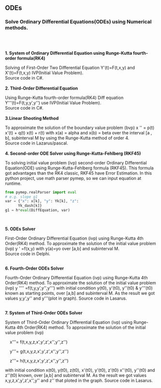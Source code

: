 ## ODEs
### Solve Ordinary Differential Equations(ODEs) using Numerical methods.
<br>
<br>

**1. System of Ordinary Differential Equation using Runge-Kutta fourth-order formula(RK4)**

Solving of First-Order Two Differential Equation Y'(t)=F(t,x,y) and X'(t)=F(t,x,y) IVP(Initial Value Problem).\
Source code in C#.
<br>
<br>
**2. Third-Order Differential Equation**

Using Runge-Kutta fourth-order formula(RK4)
Diff equation Y'''(t)=F(t,y,y',y'') use IVP(Initial Value Problem).\
Source code in C#.
<br>
<br>
**3.Linear Shooting Method**

To approximate the solution of the boundary value problem (bvp) x '' = p(t) x'(t) + q(t) x(t) + r(t) with x(a) = alpha and x(b) = beta over the interval [a , b], subinterval M by using the Runge-Kutta method of order 4.\
Source code in Lazarus/pascal.
<br>
<br>
**4. Second-order ODE Solver using Runge-Kutta-Fehlberg (RKF45)**

To solving initial value problem (ivp) second-order Ordinary Differential Equation(ODE) using Runge-Kutta-Fehlberg formula (RKF45). This formula got advantages than the RK4 classic, RKF45 have Error Estimation. In this python project, use math parser pymep, so we can input equation at runtime.
``` python
from pymep.realParser import eval
# e.g. slope g1
var = {"x": x[k], "y": Yk[k], "z":
      Yk_dash[k]}
g1 = h*eval(DiffEquation, var)
```
<br>

**5. ODEs Solver**

First-Order Ordinary Differential Equation (ivp) using Runge-Kutta 4th Order(RK4) method.
To approximate the solution of the initial value problem (ivp) y ' =f(x,y) with y(a)=yo over [a,b] and subinterval M.\
Source code in Delphi.
<br><br>

**6. Fourth-Order ODEs Solver**

Fourth-Order Ordinary Differential Equation (ivp) using Runge-Kutta 4th Order(RK4) method.
To approximate the solution of the initial value problem (ivp) y '''' =f(t,y,y',y'',y''') with initial condition y(t0), y'(t0), y''(t0) & y'''(t0) known as starting points, over [a,b] and subinterval M.
As the result we got values y,y',y'' and y'''(plot in graph). Source code in Lasarus.
<br><br>

**7. System of Third-Order ODEs Solver**

System of Third-Order Ordinary Differential Equation (ivp) using Runge-Kutta 4th Order(RK4) method.
To approximate the solution of the initial value problem (ivp) 
   <br>
   <p>&nbsp&nbsp&nbsp x'''= f(t,x,y,z,x',y',z',x'',y'',z'')</p>
   <p>&nbsp&nbsp&nbsp y'''= g(t,x,y,z,x',y',z',x'',y'',z'')</p>
   <p>&nbsp&nbsp&nbsp z'''= h(t,x,y,z,x',y',z',x'',y'',z'')</p>
   
with initial condition  x(t0), y(t0), z(t0), x'(t0), y'(t0), z'(t0)   x''(t0), y''(t0) and z''(t0) known, over [a,b] and subinterval M.
As the result we got values x,y,z,x',y',z',x'',y'' and z'' that ploted in the graph. 
Source code in Lasarus.
